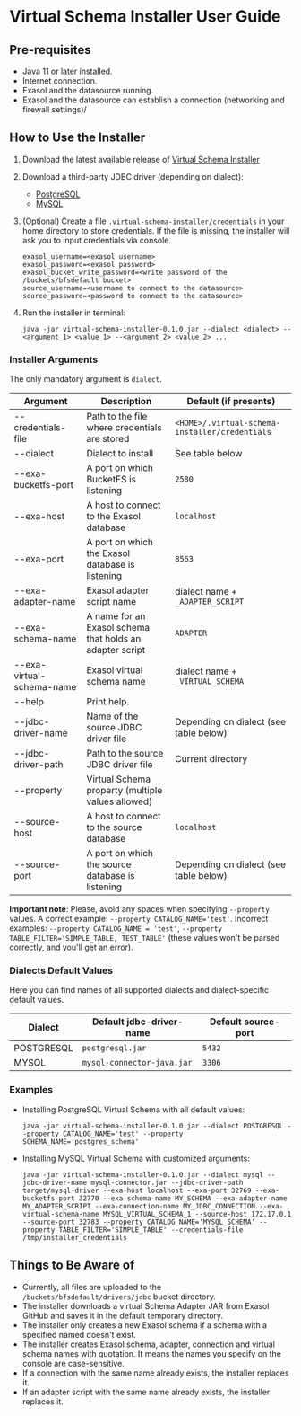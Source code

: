 # Virtual Schema Installer User Guide

## Pre-requisites

* Java 11 or later installed.
* Internet connection.
* Exasol and the datasource running.
* Exasol and the datasource can establish a connection (networking and firewall settings)/

## How to Use the Installer

1. Download the latest available release of [Virtual Schema Installer](https://github.com/exasol/virtual-schema-installer/releases)
1. Download a third-party JDBC driver (depending on dialect):
    * [PostgreSQL](https://jdbc.postgresql.org/download.html)
    * [MySQL](https://dev.mysql.com/downloads/connector/j/)
1. (Optional) Create a file `.virtual-schema-installer/credentials` in your home directory to store credentials.
   If the file is missing, the installer will ask you to input credentials via console.
   
    ```
   exasol_username=<exasol username>
   exasol_password=<exasol password>
   exasol_bucket_write_password=<write password of the /buckets/bfsdefault bucket>
   source_username=<username to connect to the datasource>
   source_password=<password to connect to the datasource>
   ```
    
1. Run the installer in terminal:

    ```shell
    java -jar virtual-schema-installer-0.1.0.jar --dialect <dialect> --<argument_1> <value_1> --<argument_2> <value_2> ...
    ```

### Installer Arguments

The only mandatory argument is `dialect`.

| Argument                   | Description                                              | Default (if presents)                         |
|---------------------------|----------------------------------------------------------|------------------------------------------------|
| --credentials-file        | Path to the file where credentials are stored            | `<HOME>/.virtual-schema-installer/credentials` |
| --dialect                 | Dialect to install                                       |  See table below                               |  
| --exa-bucketfs-port       | A port on which BucketFS is listening                    | `2580`                                         | 
| --exa-host                | A host to connect to the Exasol database                 | `localhost`                                    |
| --exa-port                | A port on which the Exasol database is listening         | `8563`                                         |
| --exa-adapter-name        | Exasol adapter script name                               |  dialect name + `_ADAPTER_SCRIPT`              | 
| --exa-schema-name         | A name for an Exasol schema that holds an adapter script |  `ADAPTER`                                     |
| --exa-virtual-schema-name | Exasol virtual schema name                               |  dialect name + `_VIRTUAL_SCHEMA`              |
| --help                    | Print help.                                              |                                                |
| --jdbc-driver-name        | Name of the source JDBC driver file                      |  Depending on dialect (see table below)        | 
| --jdbc-driver-path        | Path to the source JDBC driver file                      |  Current directory                             | 
| --property                | Virtual Schema property (multiple values allowed)        |                                                | 
| --source-host             | A host to connect to the source database                 | `localhost`                                    | 
| --source-port             | A port on which the source database is listening         |  Depending on dialect (see table below)        |

**Important note**: Please, avoid any spaces when specifying `--property` values. A correct example: `--property CATALOG_NAME='test'`.
Incorrect examples: `--property CATALOG_NAME = 'test'`, `--property TABLE_FILTER='SIMPLE_TABLE, TEST_TABLE'` (these values won't be parsed correctly, and you'll get an error).

### Dialects Default Values

Here you can find names of all supported dialects and dialect-specific default values.

| Dialect    | Default jdbc-driver-name   | Default source-port |
|------------|----------------------------|---------------------|
| POSTGRESQL | `postgresql.jar`           | `5432`              |
| MYSQL      | `mysql-connector-java.jar` | `3306`              |

### Examples

* Installing PostgreSQL Virtual Schema with all default values:
  
  ```shell
  java -jar virtual-schema-installer-0.1.0.jar --dialect POSTGRESQL --property CATALOG_NAME='test' --property SCHEMA_NAME='postgres_schema'
  ```

* Installing MySQL Virtual Schema with customized arguments:

  ```shell
  java -jar virtual-schema-installer-0.1.0.jar --dialect mysql --jdbc-driver-name mysql-connector.jar --jdbc-driver-path target/mysql-driver --exa-host localhost --exa-port 32769 --exa-bucketfs-port 32770 --exa-schema-name MY_SCHEMA --exa-adapter-name MY_ADAPTER_SCRIPT --exa-connection-name MY_JDBC_CONNECTION --exa-virtual-schema-name MYSQL_VIRTUAL_SCHEMA_1 --source-host 172.17.0.1 --source-port 32783 --property CATALOG_NAME='MYSQL_SCHEMA' --property TABLE_FILTER='SIMPLE_TABLE' --credentials-file /tmp/installer_credentials
  ```
  
## Things to Be Aware of

* Currently, all files are uploaded to the `/buckets/bfsdefault/drivers/jdbc` bucket directory.
* The installer downloads a virtual Schema Adapter JAR from Exasol GitHub and saves it in the default temporary directory.
* The installer only creates a new Exasol schema if a schema with a specified named doesn't exist.
* The installer creates Exasol schema, adapter, connection and virtual schema names with quotation. It means the names you specify on the console are case-sensitive.
* If a connection with the same name already exists, the installer replaces it.
* If an adapter script with the same name already exists, the installer replaces it.
